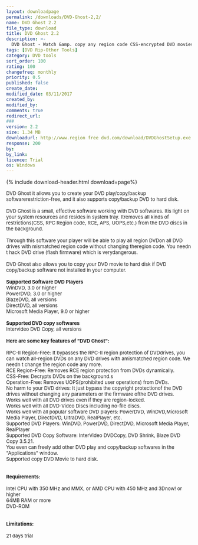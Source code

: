 ```yaml
---
layout: downloadpage
permalink: /downloads/DVD-Ghost-2,2/
name: DVD Ghost 2.2
file_type: download
title: DVD Ghost 2.2
description: >-
  DVD Ghost - Watch &amp. copy any region code CSS-encrypted DVD movies on any DVD drives!
tags: [DVD Rip-Other Tools]
category: DVD tools
sort_order: 100
rating: 100
changefreq: monthly
priority: 0.5
published: false
create_date:
modified_date: 03/11/2017
created_by:
modified_by:
comments: true
redirect_url:
###
version: 2.2
size: 1.34 MB
downloadurl: http://www.region free dvd.com/download/DVDGhostSetup.exe
response: 200
by:
by_link:
licence: Trial
os: Windows
---
```


{% include download-header.html download=page%}

<p style="fix-download-text !important">
<p><font size="2"><p>DVD Ghost it allows you to create your DVD play/copy/backup softwarerestriction-free, and it also supports copy/backup DVD to hard disk.<br />
<br />
DVD Ghost is a small, effective software working with DVD softwares. Itis light on your system resources and resides in system tray. Itremoves all kinds of restrictions(CSS, RPC Region code, RCE, APS, UOPS,etc.) from the DVD discs in the background.<br />
<br />
Through this software your player will be able to play all region DVDon all DVD drives with mismatched region code without changing theregion code. You needn t hack DVD drive (flash firmware) which is verydangerous.<br />
<br />
DVD Ghost also allows you to copy your DVD movie to hard disk if DVD copy/backup software not installed in your computer.<br />
<br />
<strong>Supported Software DVD Players</strong><br />
WinDVD, 3.0 or higher<br />
PowerDVD, 3.0 or higher<br />
BlazeDVD, all versions<br />
DirectDVD, all versions<br />
Microsoft Media Player, 9.0 or higher<br />
<br />
<strong>Supported DVD copy softwares</strong><br />
Intervideo DVD Copy, all versions<br />
<br />
<span><strong>Here are some key features of "DVD Ghost":</strong></span><br />
<br />
RPC-II Region-Free: It bypasses the RPC-II region protection of DVDdrives, you can watch all-region DVDs on any DVD drives with amismatched region code. We needn t change the region code any more.<br />
RCE Region-Free: Removes RCE region protection from DVDs dynamically.<br />
CSS-Free: Decrypts DVDs on the background.s<br />
Operation-Free: Removes UOPS(prohibited user operations) from DVDs.<br />
No harm to your DVD drives: It just bypass the copyright protectionof the DVD drives without changing any parameters or the firmware ofthe DVD drives.<br />
Works well with all DVD drives even if they are region-locked.<br />
Works well with all DVD-Video Discs including no-file discs.<br />
Works well with all popular software DVD players: PowerDVD, WinDVD,Microsoft Media Player, DirectDVD, UltraDVD, RealPlayer, etc. <br />
Supported DVD Players: WinDVD, PowerDVD, DirectDVD, Microsoft Media Player, RealPlayer<br />
Supported DVD Copy Software: InterVideo DVDCopy, DVD Shrink, Blaze DVD Copy 3.5.21.<br />
You even can freely add other DVD play and copy/backup softwares in the "Applications" window.<br />
Supported copy DVD Movie to hard disk.<br />
<br />
<br />
<span><strong>Requirements:</strong></span><br />
<br />
Intel CPU with 350 MHz and MMX, or AMD CPU with 450 MHz and 3Dnow! or higher <br />
64MB RAM or more<br />
DVD-ROM<br />
<br />
<br />
<span><strong>Limitations:</strong></span><br />
<br />
21 days trial</p></p></p>
